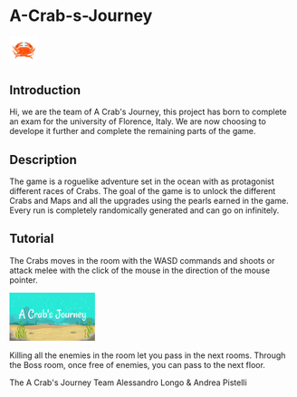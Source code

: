 # A-Crab-s-Journey

<img src="Move vertical.gif" width=10% height=10%/>


## Introduction

Hi, we are the team of A Crab's Journey, this project has born to complete an exam for the university of Florence, Italy.
We are now choosing to develope it further and complete the remaining parts of the game.

## Description

The game is a roguelike adventure set in the ocean with as protagonist different races of Crabs.
The goal of the game is to unlock the different Crabs and Maps and all the upgrades using the pearls earned in the game.
Every run is completely randomically generated and can go on infinitely.

## Tutorial
The Crabs moves in the room with the WASD commands and shoots or attack melee with the click of the mouse in the direction of the mouse pointer.

<img src="Gameplay.gif" width=30% height=30%/>


Killing all the enemies in the room let you pass in the next rooms.
Through the Boss room, once free of enemies, you can pass to the next floor.




The A Crab's Journey Team
Alessandro Longo & Andrea Pistelli
